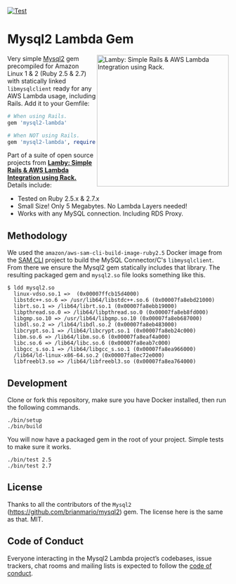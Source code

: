 
[![Test](https://github.com/customink/mysql2-lambda/actions/workflows/test.yml/badge.svg)](https://github.com/customink/mysql2-lambda/actions/workflows/test.yml)

# Mysql2 Lambda Gem

<a href="https://github.com/customink/lamby"><img src="https://user-images.githubusercontent.com/2381/59363668-89edeb80-8d03-11e9-9985-2ce14361b7e3.png" alt="Lamby: Simple Rails & AWS Lambda Integration using Rack." align="right" width="300" /></a>Very simple [Mysql2](https://github.com/brianmario/mysql2) gem precompiled for Amazon Linux 1 & 2 (Ruby 2.5 & 2.7) with statically linked `libmysqlclient` ready for any AWS Lambda usage, including Rails. Add it to your Gemfile:


```ruby
# When using Rails.
gem 'mysql2-lambda'

# When NOT using Rails.
gem 'mysql2-lambda', require: 'mysql2'
```

Part of a suite of open source projects from **[Lamby: Simple Rails & AWS Lambda Integration using Rack.](https://github.com/customink/lamby)** Details include:

- Tested on Ruby 2.5.x & 2.7.x
- Small Size! Only 5 Megabytes. No Lambda Layers needed!
- Works with any MySQL connection. Including RDS Proxy.

## Methodology

We used the `amazon/aws-sam-cli-build-image-ruby2.5` Docker image from the [SAM CLI](https://github.com/aws/aws-sam-cli) project to build the MySQL Connector/C's `libmysqlclient`. From there we ensure the Mysql2 gem statically includes that library. The resulting packaged gem and `mysql2.so` file looks something like this.

```shell
$ ldd mysql2.so
  linux-vdso.so.1 =>  (0x00007ffcb15d4000)
  libstdc++.so.6 => /usr/lib64/libstdc++.so.6 (0x00007fa8ebd21000)
  librt.so.1 => /lib64/librt.so.1 (0x00007fa8ebb19000)
  libpthread.so.0 => /lib64/libpthread.so.0 (0x00007fa8eb8fd000)
  libgmp.so.10 => /usr/lib64/libgmp.so.10 (0x00007fa8eb687000)
  libdl.so.2 => /lib64/libdl.so.2 (0x00007fa8eb483000)
  libcrypt.so.1 => /lib64/libcrypt.so.1 (0x00007fa8eb24c000)
  libm.so.6 => /lib64/libm.so.6 (0x00007fa8eaf4a000)
  libc.so.6 => /lib64/libc.so.6 (0x00007fa8eab7c000)
  libgcc_s.so.1 => /lib64/libgcc_s.so.1 (0x00007fa8ea966000)
  /lib64/ld-linux-x86-64.so.2 (0x00007fa8ec72e000)
  libfreebl3.so => /lib64/libfreebl3.so (0x00007fa8ea764000)
```

## Development

Clone or fork this repository, make sure you have Docker installed, then run the following commands.

```shell
./bin/setup
./bin/build
```

You will now have a packaged gem in the root of your project. Simple tests to make sure it works.

```shell
./bin/test 2.5
./bin/test 2.7
```

## License

Thanks to all the contributors of the `Mysql2` (https://github.com/brianmario/mysql2) gem. The license here is the same as that. MIT.

## Code of Conduct

Everyone interacting in the Mysql2 Lambda project’s codebases, issue trackers, chat rooms and mailing lists is expected to follow the [code of conduct](https://github.com/customink/mysql2-lambda/blob/master/CODE_OF_CONDUCT.md).
